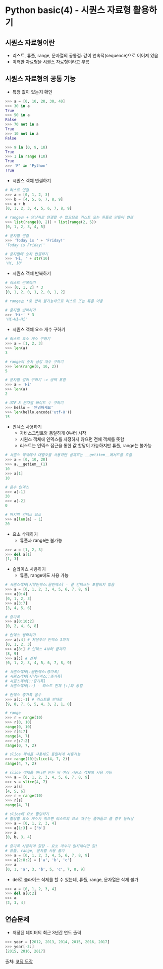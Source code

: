 # Python basic(4) - 시퀀스 자료형 활용하기

## 시퀀스 자료형이란

- 리스트, 튜플, range, 문자열의 공통점: 값이 연속적(sequence)으로 이어져 있음
- 이러한 자료형을 시퀀스 자료형이라고 부름

## 시퀀스 자료형의 공통 기능

- 특정 값이 있는지 확인

```python
>>> a = [0, 10, 20, 30, 40]
>>> 30 in a
True
>>> 50 in a
False
>>> 70 not in a
True
>>> 10 not in a
False

>>> 9 in (0, 9, 18)
True
>>> 1 in range (10)
True
>>> 'P' in 'Python'
True
```

- 시퀀스 객체 연결하기

```python
# 리스트 연결
>>> a = [0, 1, 2, 3]
>>> b = [4, 5, 6, 7, 8, 9]
>>> a + b
[0, 1, 2, 3, 4, 5, 6, 7, 8, 9]

# range는 + 연산자로 연결할 수 없으므로 리스트 또는 튜플로 만들어 연결
>>> list(range(0, 2)) + list(range(2, 5))
[0, 1, 2, 3, 4, 5]

# 문자열 연결
>>> 'Today is ' + 'Friday!'
'Today is Friday!'

# 문자열에 숫자 연결하기
>>> 'Hi, ' + str(10)
'Hi, 10'
```

- 시퀀스 객체 반복하기

```python
# 리스트 반복하기
>>> [0, 1, 2] * 3
[0, 1, 2, 0, 1, 2, 0, 1, 2]

# range는 *로 반복 블가능하므로 리스트 또는 튜플 이용

# 문자열 반복하기
>>> 'Hi~' * 3
'Hi~Hi~Hi'
```

- 시퀀스 객체 요소 개수 구하기

```python
# 리스트 요소 개수 구하기
>>> a = [1, 2, 3]
>>> len(a)
3

# range의 숫자 생성 개수 구하기
>>> len(range(0, 10, 2))
5

# 문자열 길이 구하기 -> 공백 포함
>>> a = 'Hi'
>>> len(a)
2

# UTF-8 문자열 바이트 수 구하기
>>> hello = '안녕하세요'
>>> len(hello.encode('utf-8'))
15
```

- 인덱스 사용하기
  - 자바스크립트와 동일하게 0부터 시작
  - 시퀀스 객체에 인덱스를 지정하지 않으면 전체 객체를 뜻함
  - 리스트는 인덱스 접근을 통한 값 할당이 가능하지만 튜플, range는 불가능

```python
# 시퀀스 객체에서 대괄호를 사용하면 실제로는 __getitem__메서드를 호출
>>> a = [0, 10, 20]
>>> a.__getiem__(1)
10
>>> a[1]
10

# 음수 인덱스
>>> a[-1]
20
>>> a[-2]
0

# 마지막 인덱스 요소
>>> a[len(a) - 1]
20
```

- 요소 삭제하기
  - 튜플과 range는 불가능

```python
>>> a = [1, 2, 3]
>>> del a[1]
[1, 3]
```

- 슬라이스 사용하기
  - 튜플, range에도 사용 가능

```python
# 시퀀스객체[시작인덱스:끝인덱스] - 끝 인덱스는 포함되지 않음
>>> a = [0, 1, 2, 3, 4, 5, 6, 7, 8, 9]
>>> a[0:4]
[0, 1, 2, 3]
>>> a[3:7]
[3, 4, 5, 6]

# 증가폭
>>> a[0:10:2]
[0, 2, 4, 6, 8]

# 인덱스 생략하기
>>> a[:4] # 처음부터 인덱스 3까지
[0, 1, 2, 3]
>>> a[8:] # 인덱스 4부터 끝까지
[8, 9]
>>> a[:] # 전체
[0, 1, 2, 3, 4, 5, 6, 7, 8, 9]

# 시퀀스객체[:끝인덱스:증가폭]
# 시퀀스객체[시작인덱스::증가폭]
# 시퀀스객체[::증가폭]
# 시퀀스객체[::] - 리스트 전체 [:]와 동일

# 인덱스 증가폭 음수
>>> a[::-1] # 리스트를 반대로
[9, 8, 7, 6, 5, 4, 3, 2, 1, 0]

# range
>>> r = range(10)
>>> r(0, 10)
range(0, 10)
>>> r[4:7]
range(4, 7)
>>> r[:7:2]
range(0, 7, 2)

# slice 객체를 사용해도 동일하게 사용가능
>>> range(10)[slice(4, 7, 2)]
range(4, 7, 2)

# slice 객체를 하나만 만든 뒤 여러 시퀀스 객체에 사용 가능
>>> a = [0, 1, 2, 3, 4, 5, 6, 7, 8, 9]
>>> s = slice(4, 7)
>>> a[s]
[4, 5, 6]
>>> r = range(10)
>>> r[s]
range(4, 7)

# slice에 요소 할당하기
# 할당할 요소 개수가 적으면 리스트의 요소 개수는 줄어들고 클 경우 늘어남
>>> a = [0, 1, 2, 3, 4]
>>> a[1:3] = ['b']
>>> a
[0, b, 3, 4]

# 증가폭 사용하여 할당 - 요소 개수가 일치해야만 함!
# 튜플, range, 문자열 사용 불가
>>> a = [0, 1, 2, 3, 4, 5, 6, 7, 8, 9]
>>> a[2:8:2] = ['a', 'b', 'c']
>>> a
[0, 1, 'a', 3, 'b', 5, 'c', 7, 8, 9]
```

- del로 슬라이스 삭제를 할 수 있는데, 튜플, range, 문자열은 삭제 불가

```python
>>> a = [0, 1, 2, 3, 4]
>>> del a[0:2]
>>> a
[2, 3, 4]
```



## 연습문제

- 저장된 데이터의 최근 3년간 연도 출력

```python
>>> year = [2012, 2013, 2014, 2015, 2016, 2017]
>>> year[-3:]
[2015, 2016, 2017]
```



출처: [코딩 도장](https://dojang.io/course/view.php?id=7)

